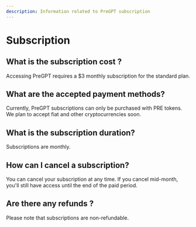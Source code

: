 ```yaml
---
description: Information related to PreGPT subscription
---
```


# Subscription

## What is the subscription cost ?

Accessing PreGPT requires a $3 monthly subscription for the standard plan.

## What are the accepted payment methods?

Currently, PreGPT subscriptions can only be purchased with PRE tokens. We plan to accept fiat and other cryptocurrencies soon.

## What is the subscription duration?

Subscriptions are monthly.

## How can I cancel a subscription?

You can cancel your subscription at any time. If you cancel mid-month, you'll still have access until the end of the paid period.

## Are there any refunds ?

Please note that subscriptions are non-refundable.
